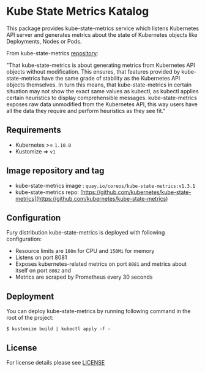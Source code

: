 # Kube State Metrics Katalog

This package provides kube-state-metrics service which listens Kubernetes API server and generates metrics about the state of Kubernetes objects like Deployments, Nodes or Pods.

From kube-state-metrics [repository](https://github.com/kubernetes/kube-state-metrics):

"That kube-state-metrics is about generating metrics from Kubernetes API objects without modification. This ensures, that features provided by kube-state-metrics have the same grade of stability as the Kubernetes API objects themselves. In turn this means, that kube-state-metrics in certain situation may not show the exact same values as kubectl, as kubectl applies certain heuristics to display comprehensible messages. kube-state-metrics exposes raw data unmodified from the Kubernetes API, this way users have all the data they require and perform heuristics as they see fit." 


## Requirements

- Kubernetes >= `1.10.0`
- Kustomize => `v1`


## Image repository and tag

* kube-state-metrics image : `quay.io/coreos/kube-state-metrics:v1.3.1`  
* kube-state-metrics repo: [https://github.com/kubernetes/kube-state-metrics](https://github.com/kubernetes/kube-state-metrics)


## Configuration

Fury distribution kube-state-metrics is deployed with following configuration:
- Resource limits are `100m` for CPU and `150Mi` for memory 
- Listens on port 8081
- Exposes kubernetes-related metrics on port `8081` and metrics about itself on port `8082` and 
- Metrics are scraped by Prometheus every 30 seconds 


## Deployment

You can deploy kube-state-metrics by running following command in the root of the project:

`$ kustomize build | kubectl apply -f -`


## License

For license details please see [LICENSE](https://sighup.io/fury/license) 
